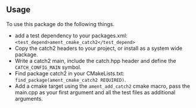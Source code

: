 ## Usage

To use this package do the following things.
 - add a test dependency to your packages.xml: `<test_depend>ament_cmake_catch2</test_depend>`
 - Copy the catch2 headers to your project, or install as a system wide package.
 - Write a catch2 main, include the catch.hpp header and define the `CATCH_CONFIG_MAIN` symbol.
 - Find package catch2 in your CMakeLists.txt: `find_package(ament_cmake_catch2 REQUIRED)`.
 - Add a cmake target using the `ament_add_catch2` cmake macro, pass the main.cpp as your first argument and all the test files as additional arguments.
